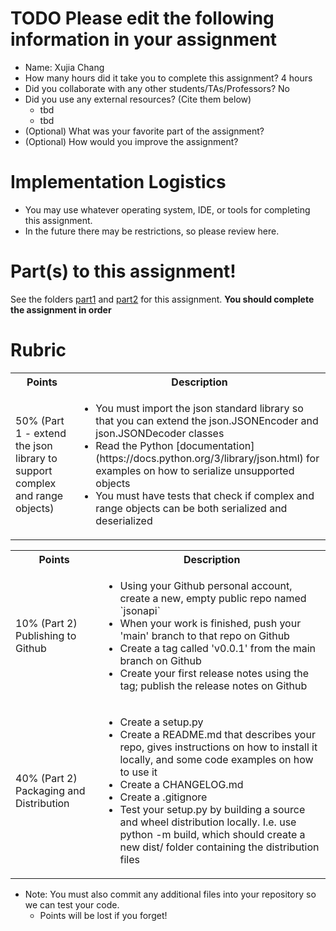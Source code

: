 # TODO Please edit the following information in your assignment

- Name: Xujia Chang
- How many hours did it take you to complete this assignment? 4 hours
- Did you collaborate with any other students/TAs/Professors? No
- Did you use any external resources? (Cite them below)
  - tbd
  - tbd
- (Optional) What was your favorite part of the assignment?
- (Optional) How would you improve the assignment?

# Implementation Logistics

- You may use whatever operating system, IDE, or tools for completing this assignment.
- In the future there may be restrictions, so please review here.

# Part(s) to this assignment!

See the folders [part1](./part1) and [part2](./part2) for this assignment. **You should complete the assignment in order**

# Rubric

  <table>
  <tbody>
    <tr>
      <th>Points</th>
      <th align="center">Description</th>
    </tr>
      <td>50% (Part 1 - extend the json library to support complex and range objects)</td>
	        <td ><ul>
              <li>You must import the json standard library so that you can extend the json.JSONEncoder and json.JSONDecoder classes</li>
              <li>Read the Python [documentation](https://docs.python.org/3/library/json.html) for examples on how to serialize unsupported objects</li>
              <li>You must have tests that check if complex and range objects can be both serialized and deserialized</li>
            </ul></td>
    </tr>
  </tbody>
</table>

  <table>
  <tbody>
    <tr>
      <th>Points</th>
      <th align="center">Description</th>
    </tr>
	 <tr>
		<td>10% (Part 2) Publishing to Github</td>
		<td align="left"><ul>
            <li>Using your Github personal account, create a new, empty public repo named `jsonapi`</li>
              <li>When your work is finished, push your 'main' branch to that repo on Github</li>
              <li>Create a tag called 'v0.0.1' from the main branch on Github</li>
              <li>Create your first release notes using the tag; publish the release notes on Github</li>
        </ul></td>
	  </tr>
	<tr>
    	<td>40% (Part 2) Packaging and Distribution</td>
		<td align="left"><ul>
          <li>Create a setup.py</li>
          <li>Create a README.md that describes your repo, gives instructions on how to install it locally, and some code examples on how to use it</li>
          <li>Create a CHANGELOG.md</li>
          <li>Create a .gitignore</li>
          <li>Test your setup.py by building a source and wheel distribution locally. I.e. use python -m build, which should create a new dist/ folder containing the distribution files</li>
        </ul></td>
    </tr>
  </tbody>
</table>


* Note: You must also commit any additional files into your repository so we can test your code.
  * Points will be lost if you forget!
